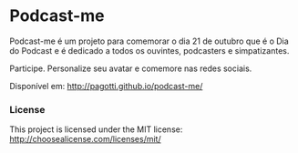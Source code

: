 # Podcast-me

Podcast-me é um projeto para comemorar o dia 21 de outubro que é o Dia do Podcast e é dedicado a todos os ouvintes, podcasters e simpatizantes.

Participe. Personalize seu avatar e comemore nas redes sociais.

Disponível em: http://pagotti.github.io/podcast-me/

### License

This project is licensed under the MIT license: http://choosealicense.com/licenses/mit/
